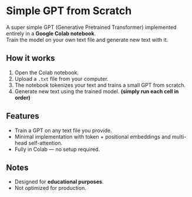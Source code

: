 # Simple GPT from Scratch

A super simple GPT (Generative Pretrained Transformer) implemented entirely in a **Google Colab notebook**.  
Train the model on your own text file and generate new text with it.

## How it works
1. Open the Colab notebook.
2. Upload a `.txt` file from your computer.
3. The notebook tokenizes your text and trains a small GPT from scratch.
4. Generate new text using the trained model.
   **(simply run each cell in order)**

## Features
- Train a GPT on any text file you provide.
- Minimal implementation with token + positional embeddings and multi-head self-attention.
- Fully in Colab — no setup required.

## Notes
- Designed for **educational purposes**.
- Not optimized for production.

